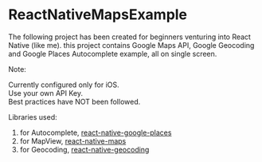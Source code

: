 # ReactNativeMapsExample
The following project has been created for beginners venturing into React Native (like me).
this project contains Google Maps API, Google Geocoding and Google Places Autocomplete example, all on single screen.

Note:

Currently configured only for iOS. <br>
Use your own API Key. <br>
Best practices have NOT been followed. <br>

Libraries used:

1.  for Autocomplete, [react-native-google-places](https://github.com/tolu360/react-native-google-places) <br>
2.  for MapView, [react-native-maps](https://github.com/react-community/react-native-maps)<br>
3.  for Geocoding, [react-native-geocoding](https://github.com/marlove/react-native-geocoding)<br>
